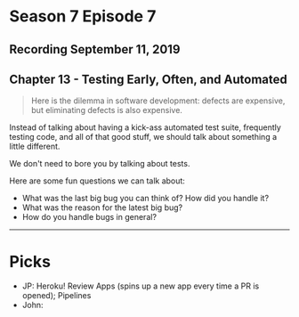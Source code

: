 # Season 7 Episode 7

## Recording September 11, 2019

## Chapter 13 - Testing Early, Often, and Automated

> Here is the dilemma in software development: defects are expensive, but eliminating defects is also expensive.

Instead of talking about having a kick-ass automated test suite, frequently testing code, and all of that good stuff, we should talk about something a little different.

We don't need to bore you by talking about tests.

Here are some fun questions we can talk about:

- What was the last big bug you can think of? How did you handle it?
- What was the reason for the latest big bug?
- How do you handle bugs in general?

---

# Picks

- JP: Heroku! Review Apps (spins up a new app every time a PR is opened); Pipelines
- John:
